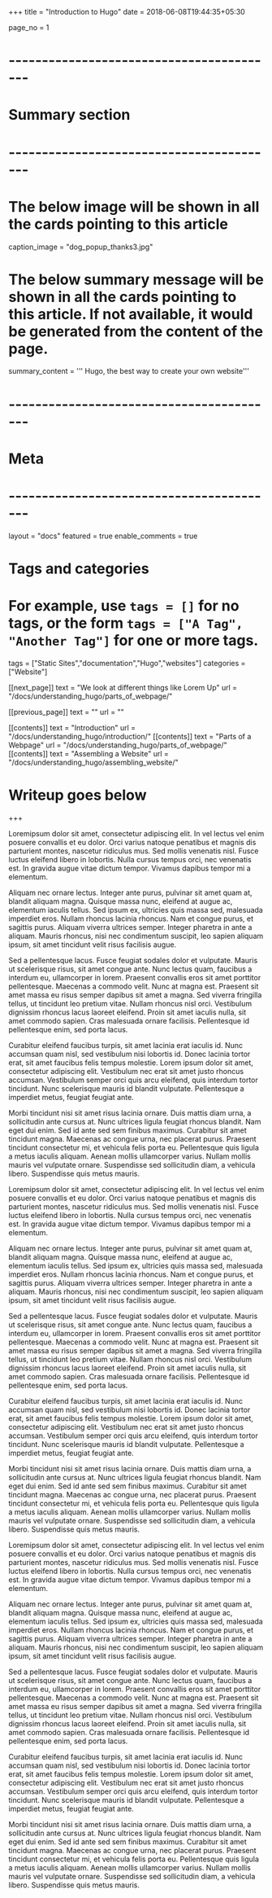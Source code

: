 +++
title = "Introduction to Hugo"
date = 2018-06-08T19:44:35+05:30

page_no = 1
# -----------------------------------------
# Summary section
# -----------------------------------------
# The below image will be shown in all the cards pointing to this article
caption_image = "dog_popup_thanks3.jpg"
# The below summary message will be shown in all the cards pointing to this article. If not available, it would be generated from the content of the page.
summary_content = '''
Hugo, the best way to create your own website'''
# -----------------------------------------
# Meta
# -----------------------------------------
layout = "docs"
featured = true
enable_comments = true

# Tags and categories
# For example, use `tags = []` for no tags, or the form `tags = ["A Tag", "Another Tag"]` for one or more tags.
tags = ["Static Sites","documentation","Hugo","websites"]
categories = ["Website"]

[[next_page]]
text = "We look at different things like Lorem Up"
url = "/docs/understanding_hugo/parts_of_webpage/"

[[previous_page]]
text = ""
url = ""

[[contents]]
text = "Introduction"
url = "/docs/understanding_hugo/introduction/"
[[contents]]
text = "Parts of a Webpage"
url = "/docs/understanding_hugo/parts_of_webpage/"
[[contents]]
text = "Assembling a Website"
url = "/docs/understanding_hugo/assembling_website/"


# Writeup goes below
+++


Loremipsum dolor sit amet, consectetur adipiscing elit. In vel lectus vel enim posuere convallis et eu dolor. Orci varius natoque penatibus et magnis dis parturient montes, nascetur ridiculus mus. Sed mollis venenatis nisl. Fusce luctus eleifend libero in lobortis. Nulla cursus tempus orci, nec venenatis est. In gravida augue vitae dictum tempor. Vivamus dapibus tempor mi a elementum.

Aliquam nec ornare lectus. Integer ante purus, pulvinar sit amet quam at, blandit aliquam magna. Quisque massa nunc, eleifend at augue ac, elementum iaculis tellus. Sed ipsum ex, ultricies quis massa sed, malesuada imperdiet eros. Nullam rhoncus lacinia rhoncus. Nam et congue purus, et sagittis purus. Aliquam viverra ultrices semper. Integer pharetra in ante a aliquam. Mauris rhoncus, nisi nec condimentum suscipit, leo sapien aliquam ipsum, sit amet tincidunt velit risus facilisis augue.

Sed a pellentesque lacus. Fusce feugiat sodales dolor et vulputate. Mauris ut scelerisque risus, sit amet congue ante. Nunc lectus quam, faucibus a interdum eu, ullamcorper in lorem. Praesent convallis eros sit amet porttitor pellentesque. Maecenas a commodo velit. Nunc at magna est. Praesent sit amet massa eu risus semper dapibus sit amet a magna. Sed viverra fringilla tellus, ut tincidunt leo pretium vitae. Nullam rhoncus nisl orci. Vestibulum dignissim rhoncus lacus laoreet eleifend. Proin sit amet iaculis nulla, sit amet commodo sapien. Cras malesuada ornare facilisis. Pellentesque id pellentesque enim, sed porta lacus.

Curabitur eleifend faucibus turpis, sit amet lacinia erat iaculis id. Nunc accumsan quam nisl, sed vestibulum nisi lobortis id. Donec lacinia tortor erat, sit amet faucibus felis tempus molestie. Lorem ipsum dolor sit amet, consectetur adipiscing elit. Vestibulum nec erat sit amet justo rhoncus accumsan. Vestibulum semper orci quis arcu eleifend, quis interdum tortor tincidunt. Nunc scelerisque mauris id blandit vulputate. Pellentesque a imperdiet metus, feugiat feugiat ante.

Morbi tincidunt nisi sit amet risus lacinia ornare. Duis mattis diam urna, a sollicitudin ante cursus at. Nunc ultrices ligula feugiat rhoncus blandit. Nam eget dui enim. Sed id ante sed sem finibus maximus. Curabitur sit amet tincidunt magna. Maecenas ac congue urna, nec placerat purus. Praesent tincidunt consectetur mi, et vehicula felis porta eu. Pellentesque quis ligula a metus iaculis aliquam. Aenean mollis ullamcorper varius. Nullam mollis mauris vel vulputate ornare. Suspendisse sed sollicitudin diam, a vehicula libero. Suspendisse quis metus mauris.


Loremipsum dolor sit amet, consectetur adipiscing elit. In vel lectus vel enim posuere convallis et eu dolor. Orci varius natoque penatibus et magnis dis parturient montes, nascetur ridiculus mus. Sed mollis venenatis nisl. Fusce luctus eleifend libero in lobortis. Nulla cursus tempus orci, nec venenatis est. In gravida augue vitae dictum tempor. Vivamus dapibus tempor mi a elementum.

Aliquam nec ornare lectus. Integer ante purus, pulvinar sit amet quam at, blandit aliquam magna. Quisque massa nunc, eleifend at augue ac, elementum iaculis tellus. Sed ipsum ex, ultricies quis massa sed, malesuada imperdiet eros. Nullam rhoncus lacinia rhoncus. Nam et congue purus, et sagittis purus. Aliquam viverra ultrices semper. Integer pharetra in ante a aliquam. Mauris rhoncus, nisi nec condimentum suscipit, leo sapien aliquam ipsum, sit amet tincidunt velit risus facilisis augue.

Sed a pellentesque lacus. Fusce feugiat sodales dolor et vulputate. Mauris ut scelerisque risus, sit amet congue ante. Nunc lectus quam, faucibus a interdum eu, ullamcorper in lorem. Praesent convallis eros sit amet porttitor pellentesque. Maecenas a commodo velit. Nunc at magna est. Praesent sit amet massa eu risus semper dapibus sit amet a magna. Sed viverra fringilla tellus, ut tincidunt leo pretium vitae. Nullam rhoncus nisl orci. Vestibulum dignissim rhoncus lacus laoreet eleifend. Proin sit amet iaculis nulla, sit amet commodo sapien. Cras malesuada ornare facilisis. Pellentesque id pellentesque enim, sed porta lacus.

Curabitur eleifend faucibus turpis, sit amet lacinia erat iaculis id. Nunc accumsan quam nisl, sed vestibulum nisi lobortis id. Donec lacinia tortor erat, sit amet faucibus felis tempus molestie. Lorem ipsum dolor sit amet, consectetur adipiscing elit. Vestibulum nec erat sit amet justo rhoncus accumsan. Vestibulum semper orci quis arcu eleifend, quis interdum tortor tincidunt. Nunc scelerisque mauris id blandit vulputate. Pellentesque a imperdiet metus, feugiat feugiat ante.

Morbi tincidunt nisi sit amet risus lacinia ornare. Duis mattis diam urna, a sollicitudin ante cursus at. Nunc ultrices ligula feugiat rhoncus blandit. Nam eget dui enim. Sed id ante sed sem finibus maximus. Curabitur sit amet tincidunt magna. Maecenas ac congue urna, nec placerat purus. Praesent tincidunt consectetur mi, et vehicula felis porta eu. Pellentesque quis ligula a metus iaculis aliquam. Aenean mollis ullamcorper varius. Nullam mollis mauris vel vulputate ornare. Suspendisse sed sollicitudin diam, a vehicula libero. Suspendisse quis metus mauris.


Loremipsum dolor sit amet, consectetur adipiscing elit. In vel lectus vel enim posuere convallis et eu dolor. Orci varius natoque penatibus et magnis dis parturient montes, nascetur ridiculus mus. Sed mollis venenatis nisl. Fusce luctus eleifend libero in lobortis. Nulla cursus tempus orci, nec venenatis est. In gravida augue vitae dictum tempor. Vivamus dapibus tempor mi a elementum.

Aliquam nec ornare lectus. Integer ante purus, pulvinar sit amet quam at, blandit aliquam magna. Quisque massa nunc, eleifend at augue ac, elementum iaculis tellus. Sed ipsum ex, ultricies quis massa sed, malesuada imperdiet eros. Nullam rhoncus lacinia rhoncus. Nam et congue purus, et sagittis purus. Aliquam viverra ultrices semper. Integer pharetra in ante a aliquam. Mauris rhoncus, nisi nec condimentum suscipit, leo sapien aliquam ipsum, sit amet tincidunt velit risus facilisis augue.

Sed a pellentesque lacus. Fusce feugiat sodales dolor et vulputate. Mauris ut scelerisque risus, sit amet congue ante. Nunc lectus quam, faucibus a interdum eu, ullamcorper in lorem. Praesent convallis eros sit amet porttitor pellentesque. Maecenas a commodo velit. Nunc at magna est. Praesent sit amet massa eu risus semper dapibus sit amet a magna. Sed viverra fringilla tellus, ut tincidunt leo pretium vitae. Nullam rhoncus nisl orci. Vestibulum dignissim rhoncus lacus laoreet eleifend. Proin sit amet iaculis nulla, sit amet commodo sapien. Cras malesuada ornare facilisis. Pellentesque id pellentesque enim, sed porta lacus.

Curabitur eleifend faucibus turpis, sit amet lacinia erat iaculis id. Nunc accumsan quam nisl, sed vestibulum nisi lobortis id. Donec lacinia tortor erat, sit amet faucibus felis tempus molestie. Lorem ipsum dolor sit amet, consectetur adipiscing elit. Vestibulum nec erat sit amet justo rhoncus accumsan. Vestibulum semper orci quis arcu eleifend, quis interdum tortor tincidunt. Nunc scelerisque mauris id blandit vulputate. Pellentesque a imperdiet metus, feugiat feugiat ante.

Morbi tincidunt nisi sit amet risus lacinia ornare. Duis mattis diam urna, a sollicitudin ante cursus at. Nunc ultrices ligula feugiat rhoncus blandit. Nam eget dui enim. Sed id ante sed sem finibus maximus. Curabitur sit amet tincidunt magna. Maecenas ac congue urna, nec placerat purus. Praesent tincidunt consectetur mi, et vehicula felis porta eu. Pellentesque quis ligula a metus iaculis aliquam. Aenean mollis ullamcorper varius. Nullam mollis mauris vel vulputate ornare. Suspendisse sed sollicitudin diam, a vehicula libero. Suspendisse quis metus mauris.
